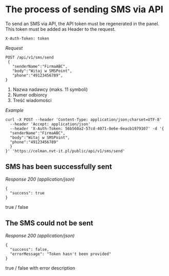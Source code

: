 # The process of sending SMS via API
To send an SMS via API, the API token must be regenerated in the panel. This token must be added as Header to the request.

`X-Auth-Token: token`

*Request*

```
POST /api/v1/sms/send
 {
   "senderName":"FirmaABC",
   "body":"Witaj w SMSPoint",
   "phone":"49123456789",
}
```

1. Nazwa nadawcy (maks. 11 symboli)
1. Numer odbiorcy
1. Treść wiadomości

*Example*

```
curl -X POST --header 'Content-Type: application/json;charset=UTF-8'
  --header 'Accept: application/json'
  --header 'X-Auth-Token: 56b560a2-57cd-4071-8e6e-6eacb1979107' -d '{
  "senderName":"FirmaABC",
  "body":"Witaj w SMSPoint",
  "phone":"49123456789"
  }
}' 'https://celman.nvt-it.pl/public/api/v1/sms/send'
```

## SMS has been successfully sent
*Response 200 (application/json)*

```
{
  "success": true
}
```
true / false

## The SMS could not be sent
*Response 200 (application/json)*

```
{
  "success": false,
  "errorMessage": "Token hasn't been provided"
}
```
true / false with error description
